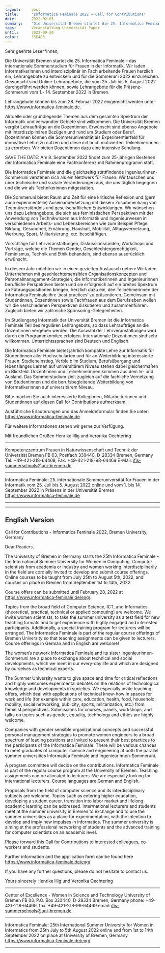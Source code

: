 ```yaml
---
layout:     post
title:      "Informatica Feminale 2022 – Call for Contributions"
date:       2022-02-03
summary:    "Die Universität Bremen startet die 25. Informatica Feminale – das internationale Sommerstudium für Frauen in der Informatik. Wir laden Informatikerinnen und interdisziplinär im Fach arbeitende Frauen herzlich ein, Lehrangebote zu entwickeln und für die Sommeruni 2022 einzureichen."
tags:       Veranstaltung Universität Paper
until:		2022-09-20
color:      F5E4E3
---
```


Sehr geehrte Leser\*innen,

Die Universität Bremen startet die 25. Informatica Feminale – das internationale Sommerstudium für Frauen in der Informatik. Wir laden Informatikerinnen und interdisziplinär im Fach arbeitende Frauen herzlich ein, Lehrangebote zu entwickeln und für die Sommeruni 2022 einzureichen. Gewünscht sind Online-Lehrangebote, die vom 25. Juli bis 5. August 2022 durchgeführt werden können, sowie Lehrangebote für die Präsenz-Sommeruni vom 1.- 14. September 2022 in Bremen. 

Lehrangebote können bis zum 28. Februar 2022 eingereicht werden unter 
https://www.informatica-feminale.de.

Aktuelle oder grundlegende Themen aus dem gesamten Spektrum der Informatik und verwandter Gebiete sind willkommen. Die Universität Bremen vergibt Lehraufträge an die Dozentinnen. Erwünscht sind ebenso Angebote mit interdisziplinären Bezügen und rund um Studium oder Beruf. Dozentinnen können die Sommeruniversität als Experimentierfeld für innovative Lehre zu nutzen und diese mit hoch motivierten Teilnehmerinnen zu erproben. Wir bieten Dozentinnen dazu eine intensive Schulung.

SAVE THE DATE: Am 8. September 2022 findet zum 25-jährigen Bestehen der Informatica Feminale eine Fachkonferenz mit Rahmenprogramm statt.

Die Informatica Feminale und die gleichzeitig stattfindende Ingenieurinnen-Sommeruni verstehen sich als ein Netzwerk für Frauen. Wir tauschen uns über technische und soziale Veränderungen aus, die uns täglich begegnen und die wir als Technikerinnen mitgestalten.

Die Sommeruni bietet Raum und Zeit für eine kritische Reflexion und (gern auch experimentelle) Auseinandersetzung mit diesem Zusammenhang von Technikverständnis und gesellschaftlichen Entwicklungen. Wir wünschen uns dazu Lehrangebote, die sich aus feministischen Perspektiven mit der Anwendung von Technikwissen aus Informatik und Ingenieurwesen in verschiedenen Arbeits- und Lebensbereichen wie zum Beispiel Pflege, Bildung, Gesundheit, Ernährung, Haushalt, Mobilität, Alltagsvernetzung, Werbung, Sport, Militarisierung, etc. beschäftigen.

Vorschläge für Lehrveranstaltungen, Diskussionsrunden, Workshops und Vorträge, welche die Themen Gender, Geschlechtergerechtigkeit, Feminismus, Technik und Ethik behandeln, sind ebenso ausdrücklich erwünscht.

In diesem Jahr möchten wir in einen gezielten Austausch gehen: Wir laden Unternehmen mit geschlechtersensiblen Organisationskonzepten und Personalmanagement-Strategien, die Informatikerinnen und Ingenieurinnen berufliche Perspektiven bieten und sie erfolgreich auf ein breites Spektrum an Führungspositionen bringen, herzlich dazu ein, den Teilnehmerinnen der Informatica Feminale ihre ‚best practices‘ zu präsentieren. Gemeinsam mit Studentinnen, Dozentinnen sowie Fachfrauen aus dem Berufsleben wollen wir die verschiedenen Perspektiven diskutieren und zusammenführen. Zugleich bieten wir zahlreiche Sponsoring-Gelegenheiten.

Im Studiengang Informatik der Universität Bremen ist die Informatica Feminale Teil des regulären Lehrangebots, so dass Lehraufträge an die Dozentinnen vergeben werden. Die Auswahl der Lehrveranstaltungen wird durch ein Programmkomitee erfolgen. Internationale Dozentinnen sind sehr willkommen. Unterrichtssprachen sind Deutsch und Englisch.

Die Informatica Feminale bietet jährlich kompakte Lehre zur Informatik für Studentinnen aller Hochschularten und für an Weiterbildung interessierte Frauen. Studieneinstieg, Verbleib im Studium, Berufsübergang und lebenslanges Lernen auf universitärem Niveau stehen dabei gleichermaßen im Blickfeld. Dozentinnen und Teilnehmerinnen kommen aus dem In- und Ausland. Das Sommerstudium zielt zugleich auf die fachliche Vernetzung von Studentinnen und die berufsbegleitende Weiterbildung von Informatikerinnen auf universitärem Niveau.

Bitte machen Sie auch interessierte Kolleginnen, Mitarbeiterinnen und Studentinnen auf diesen Call for Contributions aufmerksam.

Ausführliche Erläuterungen und das Anmeldeformular finden Sie unter:
https://www.informatica-feminale.de

Für weitere Informationen stehen wir gerne zur Verfügung.

Mit freundlichen Grüßen
Henrike Illig und Veronika Oechtering

******************************************
Kompetenzzentrum Frauen in Naturwissenschaft und Technik 
der Universität Bremen
FB 03, Postfach 330440, D-28334 Bremen, Germany
Tel: \+49-421-218-64469, Fax: \+49-421-218-98-64469
E-Mail: ifis-summerschools@uni-bremen.de

******************************************
Informatica Feminale:
25. internationale Sommeruniversität für Frauen in der Informatik
vom 25. Juli bis 5. August 2022 online und
vom 1. bis 14. September 2022 in Präsenz in der
Universität Bremen
https://www.informatica-feminale.de

******************************************

---------------------------------------------
English Version
---------------------------------------------

Call for Contributions - Informatica Feminale 2022, Bremen University, Germany

Dear Readers,

The University of Bremen in Germany starts the 25th Informatica Feminale – the International Summer University for Women in Computing. Computer scientists from academia or industry and women working interdisciplinarily in the field are cordially invited to develop and submit course offerings. Online courses to be taught from July 25th to August 5th, 2022, and courses on place in Bremen from September 1st to 14th, 2022. 

Course offers can be submitted until February 28, 2022 at 
https://www.informatica-feminale.de/eng/.

Topics from the broad field of Computer Science, ICT, and Informatics (theoretical, practical, technical or applied computing) are welcome. We invite women scientists, to take the summer university as a test field for new teaching formats and to get experience with highly engaged and interested participants. Additionally, a special training program for lecturers will be arranged.
The Informatica Feminale is part of the regular course offerings of Bremen University so that teaching assignments can be given to lecturers. Course offerings in German and in English are welcome!

The women’s network Informatica Feminale and its sister Ingenieurinnen-Sommeruni are a place to exchange about technical and social developments, which we meet in our every-day life and which are designed by ourselves as technical experts.

The Summer University wants to give space and time for critical reflections and highly welcomes experimental debates on the relations of technological knowledge and developments in societies. We especially invite teaching offers, which deal with applications of technical know-how in spaces for work and life (for example within care, education, health, food, household, mobility, social networking, publicity, sports, militarization, etc.) from feminist perspectives. Submissions for courses, panels, workshops, and talks on topics such as gender, equality, technology and ethics are highly welcome. 

Companies with gender sensible organizational concepts and successful personal management strategies to promote women engineers to a broad spectrum of leading positions are invited to present their best practices to the participants of the Informatica Feminale. There will be various chances to meet graduates of computer science and engineering at both the parallel summer universities Informatica Feminale and Ingenieurinnen-Sommeruni.

A program committee will decide on the contributions. Informatica Feminale is part of the regular course program at the University of Bremen. Teaching assignments can be allocated to lecturers. We are especially looking for international lecturers. Course languages are German and English. 

Proposals from the field of computer science and its interdisciplinary subjects are welcome. Topics such as entering higher education, developing a student career, transition into labor market and lifelong academic learning can be addressed. Inter/national lecturers and students meet at the summer university in Bremen to exchange and to use the summer universities as a place for experimentation, with the intention to develop and imply new impulses in informatics. The summer university is aiming at the professional networking of students and the advanced training for computer scientists on an academic level.

Please forward this Call for Contributions to interested colleagues, co-workers and students. 

Further information and the application form can be found here
https://www.informatica-feminale.de/eng/

If you have any further questions, please do not hesitate to contact us.

Yours sincerely
Henrike Illig und Veronika Oechtering

******************************************
Center of Excellence \- Women in Science and Technology
University of Bremen
FB 03, P.O. Box 330440, D-28334 Bremen, Germany
phone: \+49-421-218-64469, fax: \+49-421-218-98-64469
email: ifis-summerschools@uni-bremen.de

******************************************
Informatica Feminale:
25th International Summer University for Women in Informatics
from 25th July to 5th August 2022 online and
from 1st to 14th September 2022 on place at
University of Bremen, Germany
https://www.informatica-feminale.de/eng/

******************************************
